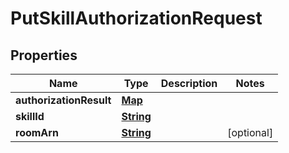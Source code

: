 

# PutSkillAuthorizationRequest


## Properties

| Name | Type | Description | Notes |
|------------ | ------------- | ------------- | -------------|
|**authorizationResult** | [**Map**](Map.md) |  |  |
|**skillId** | [**String**](String.md) |  |  |
|**roomArn** | [**String**](String.md) |  |  [optional] |



